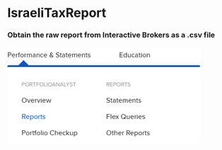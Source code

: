 # IsraeliTaxReport
### Obtain the raw report from Interactive Brokers as a .csv file
![alt text](imagesForREADME/image1.png)
